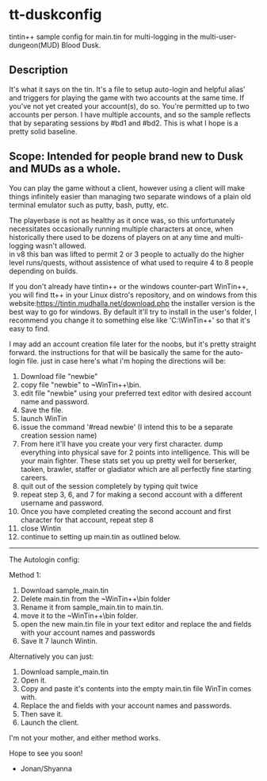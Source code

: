 # tt-duskconfig
tintin++ sample config for main.tin for multi-logging in the multi-user-dungeon(MUD) Blood Dusk. 


Description
------------
It's what it says on the tin.  It's a file to setup auto-login and helpful alias' and triggers for playing the game with two accounts at the same time.  If you've not yet created your account(s), do so. You're permitted up to two accounts per person. 
I have multiple accounts, and so the sample reflects that by separating sessions by #bd1 and #bd2.  This is what I hope is a pretty solid baseline.

Scope: Intended for people brand new to Dusk and MUDs as a whole. 
------------
You can play the game without a client, however using a client will make things infinitely easier than managing two separate windows of a plain old terminal emulator such as putty, bash, putty, etc.   

The playerbase is not as healthy as it once was, so this unfortunately necessitates occasionally running multiple characters at once, when historically there used to be dozens of players on at any time and multi-logging wasn't allowed.  
in v8 this ban was lifted to permit 2 or 3 people to actually do the higher level runs/quests, without assistence of what used to require 4 to 8 people depending on builds.

If you don't already have tintin++ or the windows counter-part WinTin++, you will find tt++ in your Linux distro's repository, and on windows from this website:https://tintin.mudhalla.net/download.php
the installer version is the best way to go for windows.  By default it'll try to install in the user's folder, I recommend you change it to something else like 'C:\WinTin++\' so that it's easy to find.


I may add an account creation file later for the noobs, but it's pretty straight forward. the instructions for that will be basically the same for the auto-login file.  just in case here's what i'm hoping the directions will be:

1.  Download file "newbie"
2.  copy file "newbie" to ~WinTin++\bin.
3.  edit file "newbie" using your preferred text editor with desired account name and password.
4.  Save the file.
5.  launch WinTin
6.  issue the command '#read newbie' (I intend this to be a separate creation session name)
7.  From here it'll have you create your very first character. dump everything into physical save for 2 points into intelligence.  This will be your main fighter. 
These stats set you up pretty well for berserker, taoken, brawler, staffer or gladiator which are all perfectly fine starting careers.
8.  quit out of the session completely by typing quit twice
9.  repeat step 3, 6, and 7 for making a second account with a different username and password.
10.  Once you have completed creating the second account and first character for that account, repeat step 8
11. close Wintin 
12. continue to setting up main.tin as outlined below.

______________________________

The Autologin config:

Method 1:
1. Download sample_main.tin
2. Delete main.tin from the ~WinTin++\bin folder
3. Rename it from sample_main.tin to main.tin.
4. move it to the ~WinTin++\bin folder.
5. open the new main.tin file in your text editor and replace the <account> and <password> fields with your account names and passwords 
6. Save It
7 launch Wintin.

Alternatively you can just: 

1. Download sample_main.tin
2. Open it.
3. Copy and paste it's contents into the empty main.tin file WinTin comes with.
4. Replace the <account> and <password> fields with your account names and passwords.
5. Then save it.  
6. Launch the client.

I'm not your mother, and either method works. 

 Hope to see you soon!  
  - Jonan/Shyanna